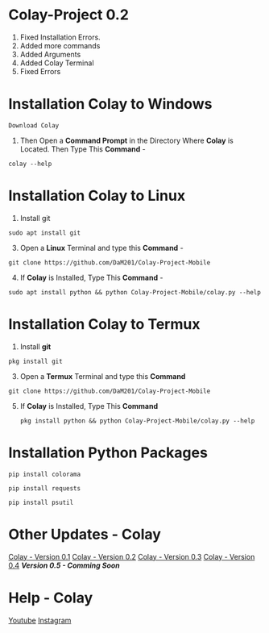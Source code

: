 # Colay-Project 0.2


1) Fixed Installation Errors.
2) Added more commands
3) Added Arguments
4) Added Colay Terminal
5) Fixed Errors

# Installation Colay to Windows

`Download Colay`
1) Then Open a **Command Prompt** in the Directory Where **Colay** is Located. Then Type This **Command**  -
```
colay --help
```

# Installation Colay to Linux

1) Install git
```
sudo apt install git
```
3) Open a **Linux** Terminal and type this **Command**  -
```
git clone https://github.com/DaM201/Colay-Project-Mobile
```
4) If **Colay** is Installed, Type This **Command**  -
```
sudo apt install python && python Colay-Project-Mobile/colay.py --help
```

# Installation Colay to Termux

1) Install **git**
```
pkg install git
```
3) Open a **Termux** Terminal and type this **Command**
```
git clone https://github.com/DaM201/Colay-Project-Mobile
```
5) If **Colay** is Installed, Type This **Command**
   ```
   pkg install python && python Colay-Project-Mobile/colay.py --help
   ```

# Installation Python Packages
```
pip install colorama
```
```
pip install requests
```
```
pip install psutil
```
   
# Other Updates - Colay

[Colay - Version 0.1](https://github.com/DaM201/Colay-Project)
[Colay - Version 0.2](https://github.com/DaM201/Colay-Project0.2)
[Colay - Version 0.3](https://github.com/DaM201/Colay-Project0.3)
[Colay - Version 0.4](https://github.com/DaM201/Colay-Project0.4)
***Version 0.5 - Comming Soon***

# Help - Colay
[Youtube](https://www.youtube.com/channel/UC8Ao1YisJbPGCNG73EhtDCw)
[Instagram](https://www.instagram.com/hnc_conporation/)
